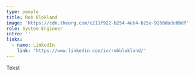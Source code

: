 ```yaml
---
type: people
title: Rob Blokland
image: 'https://cdn.theorg.com/c211f922-b254-4eb4-b25e-9260dade0bdf'
role: System Engineer
intro: ''
links:
  - name: LinkedIn
    link: 'https://www.linkedin.com/in/robblokland/'
---
```

Tekst 
